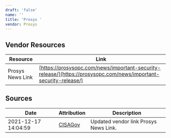 ```yaml
---
draft: 'false'
name: ''
title: 'Prosys '
vendor: Prosys
---
```


## Vendor Resources
| Resource | Link |
| --- | --- |
| Prosys News Link | [https://prosysopc.com/news/important-security-release/](https://prosysopc.com/news/important-security-release/) |



## Sources
| Date | Attribution | Description |
| --- | --- | --- |
| 2021-12-17 14:04:59 | [CISAGov](https://raw.githubusercontent.com/cisagov/log4j-affected-db/develop/README.md) | Updated vendor link Prosys News Link.  |
